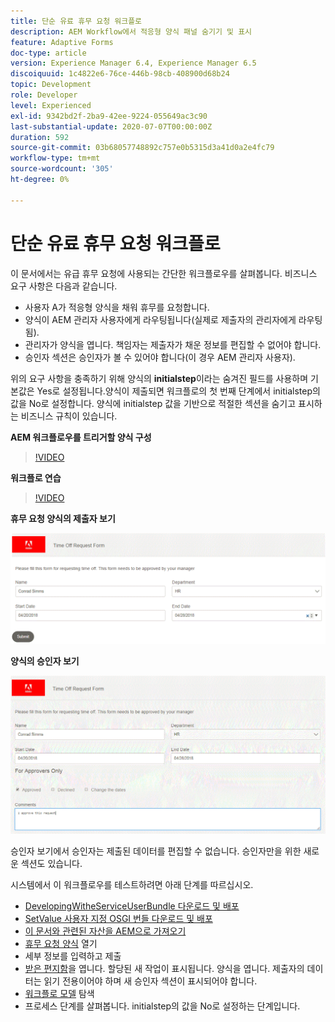 ```yaml
---
title: 단순 유료 휴무 요청 워크플로
description: AEM Workflow에서 적응형 양식 패널 숨기기 및 표시
feature: Adaptive Forms
doc-type: article
version: Experience Manager 6.4, Experience Manager 6.5
discoiquuid: 1c4822e6-76ce-446b-98cb-408900d68b24
topic: Development
role: Developer
level: Experienced
exl-id: 9342bd2f-2ba9-42ee-9224-055649ac3c90
last-substantial-update: 2020-07-07T00:00:00Z
duration: 592
source-git-commit: 03b68057748892c757e0b5315d3a41d0a2e4fc79
workflow-type: tm+mt
source-wordcount: '305'
ht-degree: 0%

---
```


# 단순 유료 휴무 요청 워크플로

이 문서에서는 유급 휴무 요청에 사용되는 간단한 워크플로우를 살펴봅니다. 비즈니스 요구 사항은 다음과 같습니다.

* 사용자 A가 적응형 양식을 채워 휴무를 요청합니다.
* 양식이 AEM 관리자 사용자에게 라우팅됩니다(실제로 제출자의 관리자에게 라우팅됨).
* 관리자가 양식을 엽니다. 책임자는 제출자가 채운 정보를 편집할 수 없어야 합니다.
* 승인자 섹션은 승인자가 볼 수 있어야 합니다(이 경우 AEM 관리자 사용자).

위의 요구 사항을 충족하기 위해 양식의 **initialstep**&#x200B;이라는 숨겨진 필드를 사용하며 기본값은 Yes로 설정됩니다.양식이 제출되면 워크플로의 첫 번째 단계에서 initialstep의 값을 No로 설정합니다. 양식에 initialstep 값을 기반으로 적절한 섹션을 숨기고 표시하는 비즈니스 규칙이 있습니다.

**AEM 워크플로우를 트리거할 양식 구성**

>[!VIDEO](https://video.tv.adobe.com/v/33085?quality=12&learn=on&captions=kor)

**워크플로 연습**

>[!VIDEO](https://video.tv.adobe.com/v/33090?quality=12&learn=on&captions=kor)

**휴무 요청 양식의 제출자 보기**

![initialstep](assets/initialstep.gif)

**양식의 승인자 보기**

![approverview](assets/approversview.gif)

승인자 보기에서 승인자는 제출된 데이터를 편집할 수 없습니다. 승인자만을 위한 새로운 섹션도 있습니다.

시스템에서 이 워크플로우를 테스트하려면 아래 단계를 따르십시오.
* [DevelopingWitheServiceUserBundle 다운로드 및 배포](/help/forms/assets/common-osgi-bundles/DevelopingWithServiceUser.jar)
* [SetValue 사용자 지정 OSGI 번들 다운로드 및 배포](/help/forms/assets/common-osgi-bundles/SetValueApp.core-1.0-SNAPSHOT.jar)
* [이 문서와 관련된 자산을 AEM으로 가져오기](assets/helpxworkflow.zip)
* [휴무 요청 양식](http://localhost:4502/content/dam/formsanddocuments/helpx/timeoffrequestform/jcr:content?wcmmode=disabled) 열기
* 세부 정보를 입력하고 제출
* [받은 편지함](http://localhost:4502/mnt/overlay/cq/inbox/content/inbox.html)을 엽니다. 할당된 새 작업이 표시됩니다. 양식을 엽니다. 제출자의 데이터는 읽기 전용이어야 하며 새 승인자 섹션이 표시되어야 합니다.
* [워크플로 모델](http://localhost:4502/editor.html/conf/global/settings/workflow/models/helpxworkflow.html) 탐색
* 프로세스 단계를 살펴봅니다. initialstep의 값을 No로 설정하는 단계입니다.
